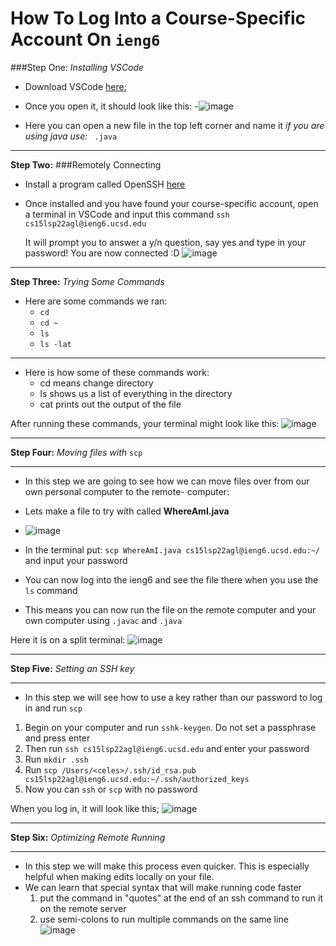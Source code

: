 # How To Log Into a Course-Specific Account On `ieng6`


###Step One:
*Installing VSCode*

- Download VSCode [here:](https://code.visualstudio.com/download)

- Once you open it, it should look like this:
-![image](https://user-images.githubusercontent.com/100736576/162540822-57c32eb7-c96e-4605-ac65-d279474423d8.png)

 
- Here you can open a new file in the top left corner and name it
      *if you are using java use:* ` .java`
      
***

**Step Two:**
###Remotely Connecting

- Install a program called OpenSSH [here](https://docs.microsoft.com/en-us/windows-server/administration/openssh/openssh_install_firstuse)

- Once installed and you have found your course-specific account, open a terminal in VSCode
  and input this command `ssh cs15lsp22agl@ieng6.ucsd.edu`
  
  It will prompt you to answer a y/n question, say yes and type in your password!
  You are now connected :D
  ![image](https://user-images.githubusercontent.com/100736576/162541027-d3e755ec-e9f3-4aa7-8c21-9bf325a671f1.png)

***  
  
  
**Step Three:**
*Trying Some Commands*

- Here are some commands we ran:
  - `cd`
  - `cd ~`
  - `ls`
  - `ls -lat`
 ***
 - Here is how some of these commands work:
    - cd means change directory
    - ls shows us a list of everything in the directory
    - cat prints out the output of the file
 
 After running these commands, your terminal might look like this:
 ![image](https://user-images.githubusercontent.com/100736576/162541845-e4203bc9-06f8-4ad3-b3af-bd5ed0b58ab9.png)

***

**Step Four:**
*Moving files with* `scp`
***
- In this step we are going to see how we can move files over from our own personal computer to the remote- computer:
                                                                                                                     
- Lets make a file to try with called **WhereAmI.java**
- ![image](https://user-images.githubusercontent.com/100736576/162542185-850d2e29-0840-4c4b-b268-f1ec948b8201.png)

- In the terminal put:  `scp WhereAmI.java cs15lsp22agl@ieng6.ucsd.edu:~/` and input your password
- You can now log into the ieng6 and see the file there when you use the `ls` command
- This means you can now run the file on the remote computer and your own computer using `.javac` and `.java`

Here it is on a split terminal:
![image](https://user-images.githubusercontent.com/100736576/162542806-8f5caeaf-b96b-494b-b7cb-133332d81484.png)

***
**Step Five:**
*Setting an SSH key*
***
- In this step we will see how to use a key rather than our password to log in and run `scp`

1. Begin on your computer and run `sshk-keygen`. Do not set a passphrase and press enter
2. Then run `ssh cs15lsp22agl@ieng6.ucsd.edu` and enter your password
3. Run `mkdir .ssh` 
4. Run `scp /Users/<celes>/.ssh/id_rsa.pub cs15lsp22agl@ieng6.ucsd.edu:~/.ssh/authorized_keys` 
5. Now you can `ssh` or `scp` with no password

When you log in, it will look like this;
![image](https://user-images.githubusercontent.com/100736576/162543561-f2458ee6-130a-45a0-8bcc-ba2fb3a741a6.png)

***

**Step Six:**
*Optimizing Remote Running*
***
- In this step we will make this process even quicker. This is especially helpful when making edits locally on your file.
- We can learn that special syntax that will make running code faster
   1. put the command in "quotes" at the end of an ssh command to run it on the remote server
   2. use semi-colons to run multiple commands on the same line
      ![image](https://user-images.githubusercontent.com/100736576/162549238-39a6a750-4a4e-46b7-ae90-5791ae90cba9.png)

      
